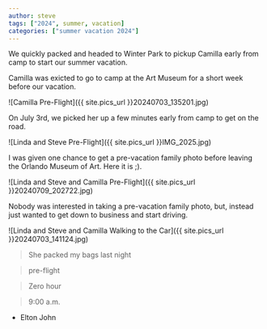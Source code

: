 ```yaml
---
author: steve
tags: ["2024", summer, vacation]
categories: ["summer vacation 2024"]
---
```

We quickly packed and headed to Winter Park to pickup Camilla early from camp to start our summer vacation.  

Camilla was exicted to go to camp at the Art Museum for a short week before our vacation.  

![Camilla Pre-Flight]({{ site.pics_url }}20240703_135201.jpg)

On July 3rd, we picked her up a few minutes early from camp to get on the road.  

![Linda and Steve Pre-Flight]({{ site.pics_url }}IMG_2025.jpg)

I was given one chance to get a pre-vacation family photo before leaving the Orlando Museum of Art.  Here it is ;).  

![Linda and Steve and Camilla Pre-Flight]({{ site.pics_url }}20240709_202722.jpg)  

Nobody was interested in taking a pre-vacation family photo, but, instead just wanted to get down to business and start driving.  

![Linda and Steve and Camilla Walking to the Car]({{ site.pics_url }}20240703_141124.jpg)  
  
>She packed my bags last night

>pre-flight

>Zero hour  

>9:00 a.m.  

- Elton John
